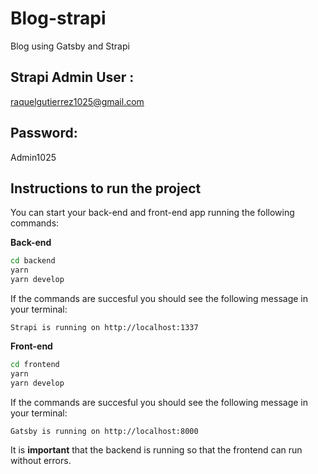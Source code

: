 # Blog-strapi

Blog using Gatsby and Strapi

## Strapi Admin User :
  raquelgutierrez1025@gmail.com
  
## Password:
  Admin1025
  
## Instructions to run the project

You can start your back-end and front-end app running the following commands:

**Back-end**  
```bash
cd backend
yarn
yarn develop
```
If the commands are succesful you should see the following message in your terminal:

`Strapi is running on http://localhost:1337`

**Front-end**
```bash
cd frontend
yarn
yarn develop
```
If the commands are succesful you should see the following message in your terminal:

`Gatsby is running on http://localhost:8000`

It is **important** that the backend is running so that the frontend can run without errors.
 
